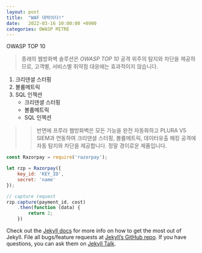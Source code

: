 ```yaml
---
layout: post
title:  "WAF 대박이다!"
date:   2022-03-16 10:00:00 +0900
categories: OWASP MITRE 
---
```

OWASP TOP 10
> 종래의 웹방화벽 솔루션은 *OWASP TOP 10* 공격 위주의 탐지와 차단을 제공하므로, 고객별, 서비스별 취약점 대응에는 효과적이지 않습니다.

1. 크리덴셜 스터핑
2. 볼륨메트릭
3. SQL 인젝션 
    * 크리덴셜 스터핑
    * 볼륨메트릭
    * SQL 인젝션 

>>반면에 프루라 웹방화벽은 모든 기능을 완전 자동화하고 PLURA V5 SIEM과 연동하여 크리덴셜 스터핑, 볼륨메트릭, 데이터유출 해킹 공격에  자동 탐지와 차단을 제공합니다. 정말 경이로운 제품입니다.


```javascript
const Razorpay = require('razorpay');

let rzp = Razorpay({
	key_id: 'KEY_ID',
	secret: 'name'
});

// capture request
rzp.capture(payment_id, cost)
	.then(function (data) {
		return 2;
	})
```

Check out the [Jekyll docs][jekyll-docs] for more info on how to get the most out of Jekyll. File all bugs/feature requests at [Jekyll’s GitHub repo][jekyll-gh]. If you have questions, you can ask them on [Jekyll Talk][jekyll-talk].

[jekyll-docs]: https://jekyllrb.com/docs/home
[jekyll-gh]:   https://github.com/jekyll/jekyll
[jekyll-talk]: https://talk.jekyllrb.com/
